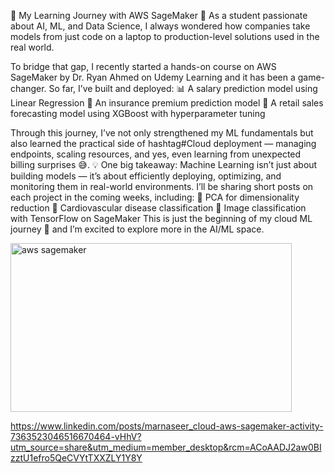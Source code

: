 🌟 My Learning Journey with AWS SageMaker 🌟
As a student passionate about AI, ML, and Data Science, I always wondered how companies take models from just code on a laptop to production-level solutions used in the real world.

To bridge that gap, I recently started a hands-on course on AWS SageMaker by Dr. Ryan Ahmed on Udemy Learning and it has been a game-changer.
So far, I’ve built and deployed:
📊 A salary prediction model using Linear Regression
🏥 An insurance premium prediction model
🛒 A retail sales forecasting model using XGBoost with hyperparameter tuning

Through this journey, I’ve not only strengthened my ML fundamentals but also learned the practical side of hashtag#Cloud deployment — managing endpoints, scaling resources, and yes, even learning from unexpected billing surprises 😅.
💡 One big takeaway: Machine Learning isn’t just about building models — it’s about efficiently deploying, optimizing, and monitoring them in real-world environments.
I’ll be sharing short posts on each project in the coming weeks, including:
 🔹 PCA for dimensionality reduction
 🔹 Cardiovascular disease classification
 🔹 Image classification with TensorFlow on SageMaker
This is just the beginning of my cloud ML journey 🚀 and I’m excited to explore more in the AI/ML space.



<img width="450" height="270" alt="aws sagemaker" src="https://github.com/user-attachments/assets/3b988972-32c5-44f7-b423-57031608b868" />

https://www.linkedin.com/posts/marnaseer_cloud-aws-sagemaker-activity-7363523046516670464-vHhV?utm_source=share&utm_medium=member_desktop&rcm=ACoAADJ2aw0BIzztU1efro5QeCVYtTXXZLY1Y8Y

